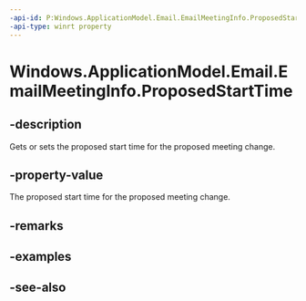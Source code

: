 ```yaml
---
-api-id: P:Windows.ApplicationModel.Email.EmailMeetingInfo.ProposedStartTime
-api-type: winrt property
---
```


<!-- Property syntax
public Windows.Foundation.IReference<Windows.Foundation.DateTime> ProposedStartTime { get;  set; }
-->

# Windows.ApplicationModel.Email.EmailMeetingInfo.ProposedStartTime

## -description
Gets or sets the proposed start time for the proposed meeting change.

## -property-value
The proposed start time for the proposed meeting change.

## -remarks

## -examples

## -see-also
